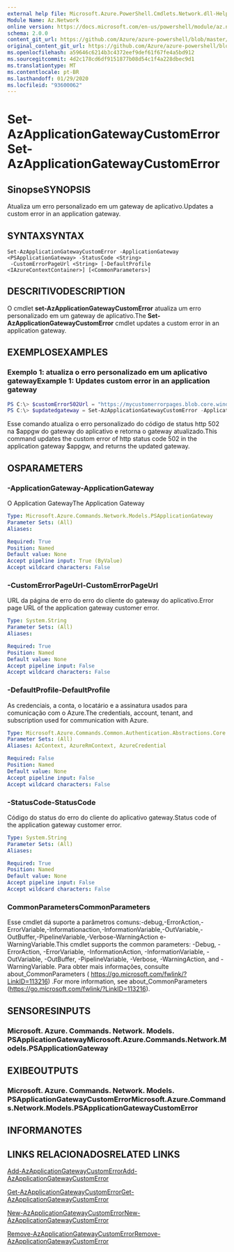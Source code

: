 ```yaml
---
external help file: Microsoft.Azure.PowerShell.Cmdlets.Network.dll-Help.xml
Module Name: Az.Network
online version: https://docs.microsoft.com/en-us/powershell/module/az.network/set-azapplicationgatewaycustomerror
schema: 2.0.0
content_git_url: https://github.com/Azure/azure-powershell/blob/master/src/Network/Network/help/Set-AzApplicationGatewayCustomError.md
original_content_git_url: https://github.com/Azure/azure-powershell/blob/master/src/Network/Network/help/Set-AzApplicationGatewayCustomError.md
ms.openlocfilehash: a59646c6214b3c4372eef9def61f67fe4a5bd912
ms.sourcegitcommit: 4d2c178cd6df9151877b08d54c1f4a228dbec9d1
ms.translationtype: MT
ms.contentlocale: pt-BR
ms.lasthandoff: 01/29/2020
ms.locfileid: "93600062"
---
```

# <span data-ttu-id="e6f52-101">Set-AzApplicationGatewayCustomError</span><span class="sxs-lookup"><span data-stu-id="e6f52-101">Set-AzApplicationGatewayCustomError</span></span>

## <span data-ttu-id="e6f52-102">Sinopse</span><span class="sxs-lookup"><span data-stu-id="e6f52-102">SYNOPSIS</span></span>
<span data-ttu-id="e6f52-103">Atualiza um erro personalizado em um gateway de aplicativo.</span><span class="sxs-lookup"><span data-stu-id="e6f52-103">Updates a custom error in an application gateway.</span></span>

## <span data-ttu-id="e6f52-104">SYNTAX</span><span class="sxs-lookup"><span data-stu-id="e6f52-104">SYNTAX</span></span>

```
Set-AzApplicationGatewayCustomError -ApplicationGateway <PSApplicationGateway> -StatusCode <String>
 -CustomErrorPageUrl <String> [-DefaultProfile <IAzureContextContainer>] [<CommonParameters>]
```

## <span data-ttu-id="e6f52-105">DESCRITIVO</span><span class="sxs-lookup"><span data-stu-id="e6f52-105">DESCRIPTION</span></span>
<span data-ttu-id="e6f52-106">O cmdlet **set-AzApplicationGatewayCustomError** atualiza um erro personalizado em um gateway de aplicativo.</span><span class="sxs-lookup"><span data-stu-id="e6f52-106">The **Set-AzApplicationGatewayCustomError** cmdlet updates a custom error in an application gateway.</span></span>

## <span data-ttu-id="e6f52-107">EXEMPLOS</span><span class="sxs-lookup"><span data-stu-id="e6f52-107">EXAMPLES</span></span>

### <span data-ttu-id="e6f52-108">Exemplo 1: atualiza o erro personalizado em um aplicativo gateway</span><span class="sxs-lookup"><span data-stu-id="e6f52-108">Example 1: Updates custom error in an application gateway</span></span>
```powershell
PS C:\> $customError502Url = "https://mycustomerrorpages.blob.core.windows.net/errorpages/502.htm"
PS C:\> $updatedgateway = Set-AzApplicationGatewayCustomError -ApplicationGateway $appgw -StatusCode HttpStatus502 -CustomErrorPageUrl $customError502Url
```

<span data-ttu-id="e6f52-109">Esse comando atualiza o erro personalizado do código de status http 502 na $appgw do gateway do aplicativo e retorna o gateway atualizado.</span><span class="sxs-lookup"><span data-stu-id="e6f52-109">This command updates the custom error of http status code 502 in the application gateway $appgw, and returns the updated gateway.</span></span>

## <span data-ttu-id="e6f52-110">OS</span><span class="sxs-lookup"><span data-stu-id="e6f52-110">PARAMETERS</span></span>

### <span data-ttu-id="e6f52-111">-ApplicationGateway</span><span class="sxs-lookup"><span data-stu-id="e6f52-111">-ApplicationGateway</span></span>
<span data-ttu-id="e6f52-112">O Application Gateway</span><span class="sxs-lookup"><span data-stu-id="e6f52-112">The Application Gateway</span></span>

```yaml
Type: Microsoft.Azure.Commands.Network.Models.PSApplicationGateway
Parameter Sets: (All)
Aliases:

Required: True
Position: Named
Default value: None
Accept pipeline input: True (ByValue)
Accept wildcard characters: False
```

### <span data-ttu-id="e6f52-113">-CustomErrorPageUrl</span><span class="sxs-lookup"><span data-stu-id="e6f52-113">-CustomErrorPageUrl</span></span>
<span data-ttu-id="e6f52-114">URL da página de erro do erro do cliente do gateway do aplicativo.</span><span class="sxs-lookup"><span data-stu-id="e6f52-114">Error page URL of the application gateway customer error.</span></span>

```yaml
Type: System.String
Parameter Sets: (All)
Aliases:

Required: True
Position: Named
Default value: None
Accept pipeline input: False
Accept wildcard characters: False
```

### <span data-ttu-id="e6f52-115">-DefaultProfile</span><span class="sxs-lookup"><span data-stu-id="e6f52-115">-DefaultProfile</span></span>
<span data-ttu-id="e6f52-116">As credenciais, a conta, o locatário e a assinatura usados para comunicação com o Azure.</span><span class="sxs-lookup"><span data-stu-id="e6f52-116">The credentials, account, tenant, and subscription used for communication with Azure.</span></span>

```yaml
Type: Microsoft.Azure.Commands.Common.Authentication.Abstractions.Core.IAzureContextContainer
Parameter Sets: (All)
Aliases: AzContext, AzureRmContext, AzureCredential

Required: False
Position: Named
Default value: None
Accept pipeline input: False
Accept wildcard characters: False
```

### <span data-ttu-id="e6f52-117">-StatusCode</span><span class="sxs-lookup"><span data-stu-id="e6f52-117">-StatusCode</span></span>
<span data-ttu-id="e6f52-118">Código do status do erro do cliente do aplicativo gateway.</span><span class="sxs-lookup"><span data-stu-id="e6f52-118">Status code of the application gateway customer error.</span></span>

```yaml
Type: System.String
Parameter Sets: (All)
Aliases:

Required: True
Position: Named
Default value: None
Accept pipeline input: False
Accept wildcard characters: False
```

### <span data-ttu-id="e6f52-119">CommonParameters</span><span class="sxs-lookup"><span data-stu-id="e6f52-119">CommonParameters</span></span>
<span data-ttu-id="e6f52-120">Esse cmdlet dá suporte a parâmetros comuns:-debug,-ErrorAction,-ErrorVariable,-Informationaction,-InformationVariable,-OutVariable,-OutBuffer,-PipelineVariable,-Verbose-WarningAction e-WarningVariable.</span><span class="sxs-lookup"><span data-stu-id="e6f52-120">This cmdlet supports the common parameters: -Debug, -ErrorAction, -ErrorVariable, -InformationAction, -InformationVariable, -OutVariable, -OutBuffer, -PipelineVariable, -Verbose, -WarningAction, and -WarningVariable.</span></span> <span data-ttu-id="e6f52-121">Para obter mais informações, consulte about_CommonParameters ( https://go.microsoft.com/fwlink/?LinkID=113216) .</span><span class="sxs-lookup"><span data-stu-id="e6f52-121">For more information, see about_CommonParameters (https://go.microsoft.com/fwlink/?LinkID=113216).</span></span>

## <span data-ttu-id="e6f52-122">SENSORES</span><span class="sxs-lookup"><span data-stu-id="e6f52-122">INPUTS</span></span>

### <span data-ttu-id="e6f52-123">Microsoft. Azure. Commands. Network. Models. PSApplicationGateway</span><span class="sxs-lookup"><span data-stu-id="e6f52-123">Microsoft.Azure.Commands.Network.Models.PSApplicationGateway</span></span>

## <span data-ttu-id="e6f52-124">EXIBE</span><span class="sxs-lookup"><span data-stu-id="e6f52-124">OUTPUTS</span></span>

### <span data-ttu-id="e6f52-125">Microsoft. Azure. Commands. Network. Models. PSApplicationGatewayCustomError</span><span class="sxs-lookup"><span data-stu-id="e6f52-125">Microsoft.Azure.Commands.Network.Models.PSApplicationGatewayCustomError</span></span>

## <span data-ttu-id="e6f52-126">INFORMA</span><span class="sxs-lookup"><span data-stu-id="e6f52-126">NOTES</span></span>

## <span data-ttu-id="e6f52-127">LINKS RELACIONADOS</span><span class="sxs-lookup"><span data-stu-id="e6f52-127">RELATED LINKS</span></span>

[<span data-ttu-id="e6f52-128">Add-AzApplicationGatewayCustomError</span><span class="sxs-lookup"><span data-stu-id="e6f52-128">Add-AzApplicationGatewayCustomError</span></span>](./Add-AzApplicationGatewayCustomError.md)

[<span data-ttu-id="e6f52-129">Get-AzApplicationGatewayCustomError</span><span class="sxs-lookup"><span data-stu-id="e6f52-129">Get-AzApplicationGatewayCustomError</span></span>](./Get-AzApplicationGatewayCustomError.md)

[<span data-ttu-id="e6f52-130">New-AzApplicationGatewayCustomError</span><span class="sxs-lookup"><span data-stu-id="e6f52-130">New-AzApplicationGatewayCustomError</span></span>](./New-AzApplicationGatewayCustomError.md)

[<span data-ttu-id="e6f52-131">Remove-AzApplicationGatewayCustomError</span><span class="sxs-lookup"><span data-stu-id="e6f52-131">Remove-AzApplicationGatewayCustomError</span></span>](./Remove-AzApplicationGatewayCustomError.md)
